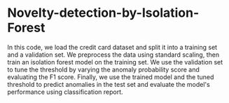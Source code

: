 # Novelty-detection-by-Isolation-Forest
In this code, we load the credit card dataset and split it into a training set and a validation set. We preprocess the data using standard scaling, then train an isolation forest model on the training set. We use the validation set to tune the threshold by varying the anomaly probability score and evaluating the F1 score. Finally, we use the trained model and the tuned threshold to predict anomalies in the test set and evaluate the model's performance using classification report.
